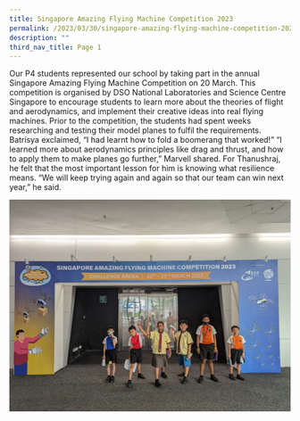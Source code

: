 ```yaml
---
title: Singapore Amazing Flying Machine Competition 2023
permalink: /2023/03/30/singapore-amazing-flying-machine-competition-2023/
description: ""
third_nav_title: Page 1
---
```

<p>Our P4 students represented our school by taking part in the annual Singapore Amazing Flying Machine Competition on 20 March. This competition is organised by DSO National Laboratories and Science Centre Singapore to encourage students to learn more about the theories of flight and aerodynamics, and implement their creative ideas into real flying machines. Prior to the competition, the students had spent weeks researching and testing their model planes to fulfil the requirements. Batrisya exclaimed, “I had learnt how to fold a boomerang that worked!” “I learned more about aerodynamics principles like drag and thrust, and how to apply them to make planes go further,” Marvell shared. For Thanushraj, he felt that the most important lesson for him is knowing what resilience means. “We will keep trying again and again so that our team can win next year,” he said.</p>
<img src="/images/safmc2023.jpg">